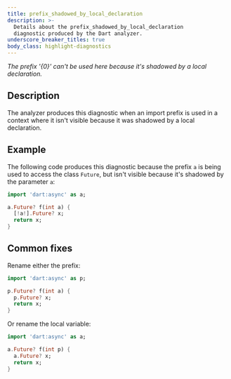 ```yaml
---
title: prefix_shadowed_by_local_declaration
description: >-
  Details about the prefix_shadowed_by_local_declaration
  diagnostic produced by the Dart analyzer.
underscore_breaker_titles: true
body_class: highlight-diagnostics
---
```


_The prefix '{0}' can't be used here because it's shadowed by a local
declaration._

## Description

The analyzer produces this diagnostic when an import prefix is used in a
context where it isn't visible because it was shadowed by a local
declaration.

## Example

The following code produces this diagnostic because the prefix `a` is
being used to access the class `Future`, but isn't visible because it's
shadowed by the parameter `a`:

```dart
import 'dart:async' as a;

a.Future? f(int a) {
  [!a!].Future? x;
  return x;
}
```

## Common fixes

Rename either the prefix:

```dart
import 'dart:async' as p;

p.Future? f(int a) {
  p.Future? x;
  return x;
}
```

Or rename the local variable:

```dart
import 'dart:async' as a;

a.Future? f(int p) {
  a.Future? x;
  return x;
}
```
